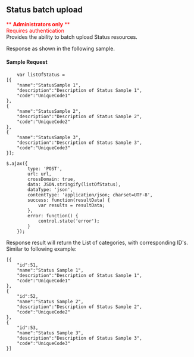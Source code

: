 ## Status batch upload
<span style="color:red">** **Administrators only** **  
Requires authentication</span>  
Provides the ability to batch upload Status resources.

Response as shown in the following sample.
#### Sample Request
```
	var listOfStatus = 
[{
    "name":"StatusSample 1",
    "description":"Description of Status Sample 1",
    "code":"UniqueCode1"
},
{
    "name":"StatusSample 2",
    "description":"Description of Status Sample 2",
    "code":"UniqueCode2"
},
{
    "name":"StatusSample 3",
    "description":"Description of Status Sample 3",
    "code":"UniqueCode3"
}];

$.ajax({
        type: 'POST',
        url: url,
        crossDomain: true,
        data: JSON.stringify(listOfStatus),
        dataType: 'json',
        contentType: 'application/json; charset=UTF-8',
        success: function(resultData) { 
            var results = resultData;
        },
        error: function() {
            control.state('error');
        }
    });
```
Response result will return the List of categories, with corresponding ID's. Similar to following example:

```
[{
	"id":51,
    "name":"Status Sample 1",
    "description":"Description of Status Sample 1",
    "code":"UniqueCode1"
},
{
	"id":52,
    "name":"Status Sample 2",
    "description":"Description of Status Sample 2",
    "code":"UniqueCode2"
},
{
	"id":53,
    "name":"Status Sample 3",
    "description":"Description of Status Sample 3",
    "code":"UniqueCode3"
}]
```